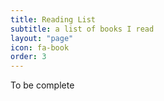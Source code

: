 ```yaml
---
title: Reading List
subtitle: a list of books I read
layout: "page"
icon: fa-book
order: 3
---
```


To be complete